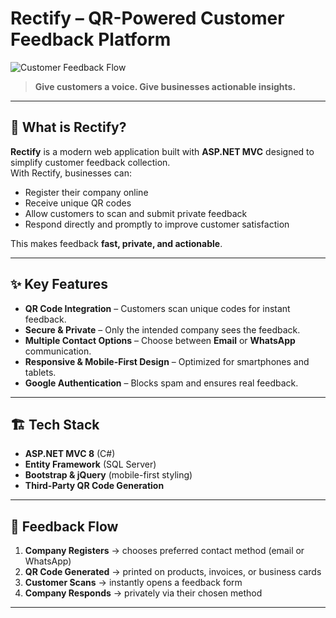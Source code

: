 # Rectify – QR-Powered Customer Feedback Platform

![Customer Feedback Flow](https://github.com/DMGsilverfish/Rectify/tree/master/Rectify/wwwroot/images/CustomerFeedback.png)

> **Give customers a voice. Give businesses actionable insights.**

---

## 🌟 What is Rectify?
**Rectify** is a modern web application built with **ASP.NET MVC** designed to simplify customer feedback collection.  
With Rectify, businesses can:
- Register their company online
- Receive unique QR codes
- Allow customers to scan and submit private feedback
- Respond directly and promptly to improve customer satisfaction

This makes feedback **fast, private, and actionable**.

---

## ✨ Key Features
- **QR Code Integration** – Customers scan unique codes for instant feedback.
- **Secure & Private** – Only the intended company sees the feedback.
- **Multiple Contact Options** – Choose between **Email** or **WhatsApp** communication.
- **Responsive & Mobile-First Design** – Optimized for smartphones and tablets.
- **Google Authentication** – Blocks spam and ensures real feedback.

---

## 🏗️ Tech Stack
- **ASP.NET MVC 8** (C#)
- **Entity Framework** (SQL Server)
- **Bootstrap & jQuery** (mobile-first styling)
- **Third-Party QR Code Generation**

---

## 📸 Feedback Flow
1. **Company Registers** → chooses preferred contact method (email or WhatsApp)  
2. **QR Code Generated** → printed on products, invoices, or business cards  
3. **Customer Scans** → instantly opens a feedback form  
4. **Company Responds** → privately via their chosen method

---

